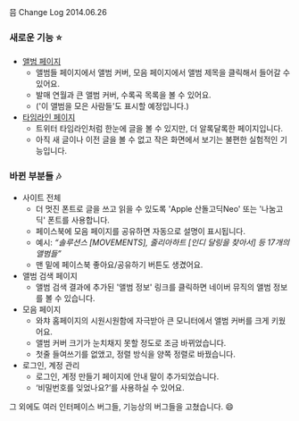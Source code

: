 믐 Change Log 2014.06.26

### 새로운 기능 :star:
- [앨범 페이지](http://meum.herokuapp.com/album/PsOfShu)
	- 앨범들 페이지에서 앨범 커버, 모음 페이지에서 앨범 제목을 클릭해서 들어갈 수 있어요.
	- 발매 연월과 큰 앨범 커버, 수록곡 목록을 볼 수 있어요.
	- ('이 앨범을 모은 사람들'도 표시할 예정입니다.)
- [타임라인 페이지](http://meum.herokuapp.com/timeline) 
	- 트위터 타임라인처럼 한눈에 글을 볼 수 있지만, 더 알록달록한 페이지입니다.
	- 아직 새 글이나 이전 글을 볼 수 없고 작은 화면에서 보기는 불편한 실험적인 기능입니다.

### 바뀐 부분들 :notes:
- 사이트 전체
	- 더 멋진 폰트로 글을 쓰고 읽을 수 있도록 'Apple 산돌고딕Neo' 또는 '나눔고딕' 폰트를 사용합니다.
	- 페이스북에 모음 페이지를 공유하면 자동으로 설명이 표시됩니다.
	- 예시: *“솔루션스 [MOVEMENTS], 줄리아하트 [인디 달링을 찾아서] 등 17개의 앨범들”*
	- 맨 밑에 페이스북 좋아요/공유하기 버튼도 생겼어요.
- 앨범 검색 페이지	
	- 앨범 검색 결과에 추가된 '앨범 정보' 링크를 클릭하면 네이버 뮤직의 앨범 정보를 볼 수 있습니다.
- 모음 페이지
	- 와챠 홈페이지의 시원시원함에 자극받아 큰 모니터에서 앨범 커버를 크게 키웠어요. 
	- 앨범 커버 크기가 눈치채지 못할 정도로 조금 바뀌었습니다.
	- 첫줄 들여쓰기를 없앴고, 정렬 방식을 양쪽 정렬로 바꿨습니다.
- 로그인, 계정 관리
	- 로그인, 계정 만들기 페이지에 안내 말이 추가되었습니다.
	- ‘비밀번호를 잊었나요?’를 사용하실 수 있어요.

그 외에도 여러 인터페이스 버그들, 기능상의 버그들을 고쳤습니다. :smile:
